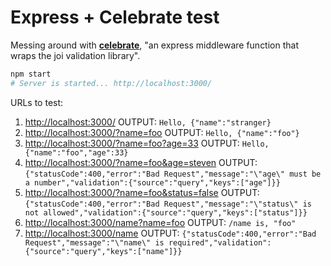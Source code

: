 # Express + Celebrate test

Messing around with [**celebrate**](https://www.npmjs.com/package/celebrate), "an express middleware function that wraps the joi validation library".

```sh
npm start
# Server is started... http://localhost:3000/
```

URLs to test:

1. <http://localhost:3000/>
    OUTPUT: `Hello, {"name":"stranger}`
2. <http://localhost:3000/?name=foo>
    OUTPUT: `Hello, {"name":"foo"}`
3. <http://localhost:3000/?name=foo?age=33>
    OUTPUT: `Hello, {"name":"foo","age":33}`
4. <http://localhost:3000/?name=foo&age=steven>
    OUTPUT: `{"statusCode":400,"error":"Bad Request","message":"\"age\" must be a number","validation":{"source":"query","keys":["age"]}}`
5. <http://localhost:3000/?name=foo&status=false>
    OUTPUT: `{"statusCode":400,"error":"Bad Request","message":"\"status\" is not allowed","validation":{"source":"query","keys":["status"]}}`
6. <http://localhost:3000/name?name=foo>
    OUTPUT: `/name is, "foo"`
7. <http://localhost:3000/name>
    OUTPUT: `{"statusCode":400,"error":"Bad Request","message":"\"name\" is required","validation":{"source":"query","keys":["name"]}}`